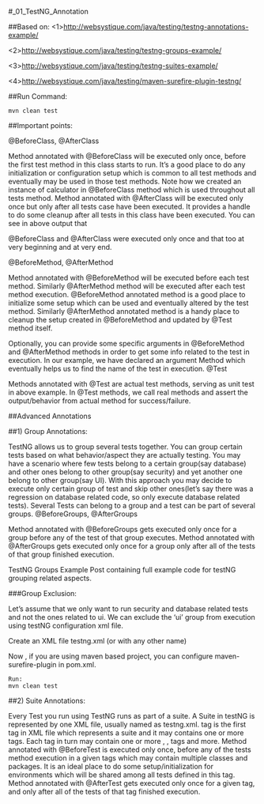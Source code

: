 #_01_TestNG_Annotation

##Based on:
<1>http://websystique.com/java/testing/testng-annotations-example/

<2>http://websystique.com/java/testing/testng-groups-example/

<3>http://websystique.com/java/testing/testng-suites-example/

<4>http://websystique.com/java/testing/maven-surefire-plugin-testng/


##Run Command:

    mvn clean test

##Important points:

@BeforeClass, @AfterClass

Method annotated with @BeforeClass will be executed only once,
before the first test method in this class starts to run. It’s a good place to
do any initialization or configuration setup which is common to all test methods
and eventually may be used in those test methods. Note how we created an instance
of calculator in @BeforeClass method which is used throughout all tests method.
Method annotated with @AfterClass will be executed only once but only after all
tests case have been executed. It provides a handle to do some cleanup after all
tests in this class have been executed. You can see in above output that

@BeforeClass and @AfterClass were executed only once and that too at very beginning and at very end.

@BeforeMethod, @AfterMethod

Method annotated with @BeforeMethod will be executed before each test method.
Similarly @AfterMethod method will be executed after each test method execution.
 @BeforeMethod annotated method is a good place to initialize some setup which
 can be used and eventually altered by the test method. Similarly @AfterMethod
 annotated method is a handy place to cleanup the setup created in @BeforeMethod
 and updated by @Test method itself.

Optionally, you can provide some specific arguments in @BeforeMethod and @AfterMethod
 methods in order to get some info related to the test in execution. In our example,
 we have declared an argument Method which eventually helps us to find the name of the test in execution.
@Test

Methods annotated with @Test are actual test methods, serving as unit test in above
example. In @Test methods, we call real methods and assert the output/behavior from
actual method for success/failure.


##Advanced Annotations


##1) Group Annotations:

TestNG allows us to group several tests together. You can group certain tests
based on what behavior/aspect they are actually testing. You may have a scenario
where few tests belong to a certain group(say database) and other ones belong to
other group(say security) and yet another one belong to other group(say UI).
With this approach you may decide to execute only certain group of test and skip
other ones(let’s say there was a regression on database related code, so only execute
database related tests). Several Tests can belong to a group and a test can be part of several groups.
@BeforeGroups, @AfterGroups

Method annotated with @BeforeGroups gets executed only once for a group before
any of the test of that group executes. Method annotated with @AfterGroups gets
executed only once for a group only after all of the tests of that group finished execution.

TestNG Groups Example
Post containing full example code for testNG grouping related aspects.

###Group Exclusion:

Let’s assume that we only want to run security and database related tests
and not the ones related to ui. We can exclude the ‘ui’ group from
execution using testNG configuration xml file.

Create an XML file testng.xml (or with any other name)

Now , if you are using maven based project, you can configure maven-surefire-plugin in pom.xml.

    Run:
    mvn clean test

##2) Suite Annotations:


Every Test you run using TestNG runs as part of a suite. A Suite in testNG is
represented by one XML file, usually named as testng.xml. <suite> tag is the
first tag in XML file which represents a suite and it may contains one or more
<test> tags. Each <test> tag in turn may contain one or more <classes>, <packages>,
 <groups> tags and more.
                                                                                                                                                                                                                                                                                                                                                                                                                                                                                                                                                                                                                                                                                                                                                                                                                                                                                                                               Method annotated with @BeforeTest is executed only once, before any of the tests method execution in a given <test> tags which may contain multiple classes and packages. It is an ideal place to do some setup/initialization for environments which will be shared among all tests defined in this <test> tag. Method annotated with @AfterTest gets executed only once for a given <test> tag, and only after all of the tests of that <test> tag finished execution.